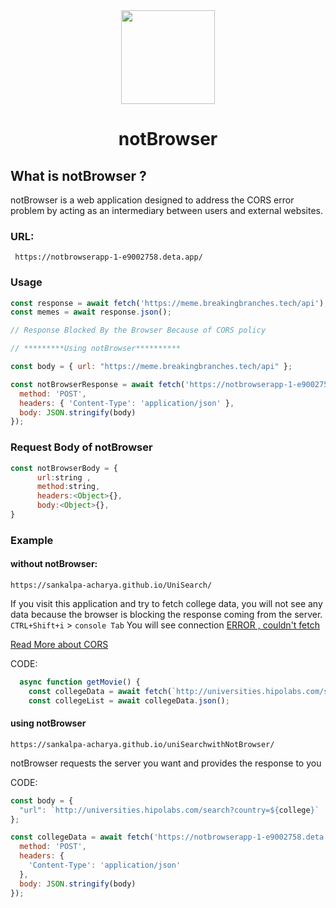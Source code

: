 <div align='center'
<p align='center'><img src='https://i.postimg.cc/z3mkxsHr/circular-crop-image.png' height='150px' width='150px'>
<h1 align='center'>notBrowser</h1></p>
</div>


## What is notBrowser ?
notBrowser is a web application designed to address the CORS error problem by acting as an intermediary between users and external websites. 

### URL: 
```
 https://notbrowserapp-1-e9002758.deta.app/
```

### Usage

```js
const response = await fetch('https://meme.breakingbranches.tech/api');
const memes = await response.json(); 

// Response Blocked By the Browser Because of CORS policy

// *********Using notBrowser**********

const body = { url: "https://meme.breakingbranches.tech/api" }; 

const notBrowserResponse = await fetch('https://notbrowserapp-1-e9002758.deta.app', {
  method: 'POST', 
  headers: { 'Content-Type': 'application/json' },
  body: JSON.stringify(body)
});

```

### Request Body of notBrowser
```js
const notBrowserBody = {
      url:string ,          
      method:string,  
      headers:<Object>{},   
      body:<Object>{},   
}
```


### Example
#### without notBrowser:
```
https://sankalpa-acharya.github.io/UniSearch/
```
If you visit this application and try to fetch college data, you will not see any data because the browser is blocking the response coming from the server.
`CTRL+Shift+i` > `console Tab` You will see connection [ERROR , couldn't fetch](net::ERR_CONNECTION_REFUSED)

[Read More about CORS](https://portswigger.net/web-security/cors)

CODE:
```js
  async function getMovie() {
    const collegeData = await fetch(`http://universities.hipolabs.com/search?country=${college}`)
    const collegeList = await collegeData.json();
```

#### using notBrowser
```
https://sankalpa-acharya.github.io/uniSearchwithNotBrowser/
```
notBrowser requests the server you want and provides the response to you

CODE:

```js
const body = {
  "url": `http://universities.hipolabs.com/search?country=${college}`
};

const collegeData = await fetch('https://notbrowserapp-1-e9002758.deta.app/', {
  method: 'POST',
  headers: {
    'Content-Type': 'application/json'
  },
  body: JSON.stringify(body)
});

```
